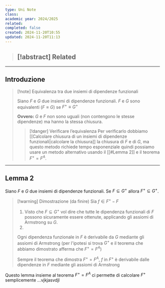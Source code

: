 ```yaml
---
type: Uni Note
class: 
academic year: 2024/2025
related: 
completed: false
created: 2024-11-20T10:55
updated: 2024-11-20T11:13
---
```


>[!abstract] Related
>- 

---
## Introduzione

>[!note] Equivalenza tra due insiemi di dipendenze funzionali
>
>Siano $F$ e $G$ due insiemi di dipendenze funzionali. $F$ e $G$ sono equivalenti ($F \equiv G$) se $F^{+} \equiv G^{+}$
>
>**Ovvero:** $G$ e $F$ non sono uguali (non contengono le stesse dipendenze) ma hanno la stessa chiusura.
>
>>[!danger] Verificare l’equivalenza
>>Per verificarlo dobbiamo [[Calcolare chiusura di un insiemi di dipendenze funzionali|calcolare la chiusura]] la chiusura di $F$ e di $G$, ma questo metodo richiede tempo esponenziale quindi possiamo usare un metodo alternativo usando il [[#Lemma 2]] e il teorema $F^{+} = F^{A}$.

---
## Lemma 2

Siano $F$ e $G$ due insiemi di dipendenze funzionali. Se $F \subseteq G^{+}$ allora $F^{+} \subseteq G^{+}$.

>[!warning] Dimostrazione (da finire)
>Sia $f \in F^{+} - F$
>
>1. Visto che $F \subseteq G^{+}$ vol dire che tutte le dipendenza funzionali di $F$ possono sicuramente essere ottenute, applicando gli assiomi di Armstrong su $G$.
>2. 
>
>Ogni dipendenza funzionale in $F$ è derivabile da $G$ mediante gli assiomi di Armstrong (per l'ipotesi si trova $G^{+}$ e il teorema che abbiamo dimostrato afferma che $F^{+} = F^{A}$)
>
>Sempre il teorema che dimostra $F^{+} = F^{A}$, $f$  in $F^{+}$ è derivabile dalle dipendenze in $F$ mediante gli assiomi di Armstrong

Questo lemma insieme al teorema $F^{+} = F^{A}$ ci permette di calcolare $F^{+}$ semplicemente ...vjkjasvdjl
